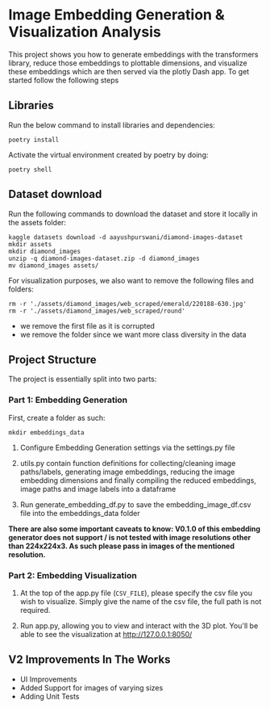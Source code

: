 # Image Embedding Generation & Visualization Analysis
This project shows you how to generate embeddings with the transformers library, reduce those embeddings to plottable dimensions, and visualize these embeddings which are then served via the plotly Dash app. To get started follow the following steps

## Libraries
Run the below command to install libraries and dependencies:

```
poetry install 
```

Activate the virtual environment created by poetry by doing:
```
poetry shell
```

## Dataset download
Run the following commands to download the dataset and store it locally in the assets folder:
```
kaggle datasets download -d aayushpurswani/diamond-images-dataset
mkdir assets
mkdir diamond_images
unzip -q diamond-images-dataset.zip -d diamond_images
mv diamond_images assets/
```

For visualization purposes, we also want to remove the following files and folders:

```
rm -r './assets/diamond_images/web_scraped/emerald/220188-630.jpg'
rm -r './assets/diamond_images/web_scraped/round'
```
- we remove the first file as it is corrupted
- we remove the folder since we want more class diversity in the data

## Project Structure 
The project is essentially split into two parts:

### Part 1: Embedding Generation
First, create a folder as such:

`mkdir embeddings_data`

1. Configure Embedding Generation settings via the settings.py file

2. utils.py contain function definitions for collecting/cleaning image paths/labels, generating image embeddings, reducing the image embedding dimensions and finally compiling the reduced embeddings, image paths and image labels into a dataframe

3. Run generate_embedding_df.py to save the embedding_image_df.csv file into the embeddings_data folder

**There are also some important caveats to know: V0.1.0 of this embedding generator does not support / is not tested with image resolutions other than 224x224x3. As such please pass in images of the mentioned resolution.**


### Part 2: Embedding Visualization
1. At the top of the app.py file (`CSV_FILE`), please specify the csv file you wish to visualize. Simply give the name of the csv file, the full path is not required. 

2. Run app.py, allowing you to view and interact with the 3D plot. You'll be able to see the visualization at http://127.0.0.1:8050/


## V2 Improvements In The Works
- UI Improvements
- Added Support for images of varying sizes
- Adding Unit Tests 